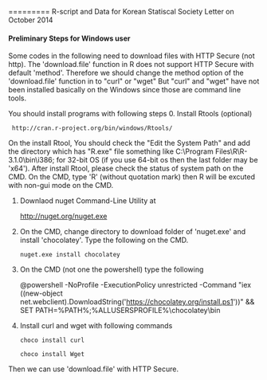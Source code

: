 =========
R-script and Data for Korean Statiscal Society Letter on October 2014


#### Preliminary Steps for Windows user
Some codes in the following need to download files with HTTP Secure (not http).
The 'download.file' function in R does not support HTTP Secure with default 'method'.
Therefore we should change the method option of the 'download.file' function in to "curl" or "wget"
But "curl" and "wget" have not been installed basically on the Windows since those are command line tools.


You should install programs with following steps 
 0. Install Rtools (optional)
 
     http://cran.r-project.org/bin/windows/Rtools/

   On the install Rtool, You should check the "Edit the System Path" and 
     add the directory which has "R.exe" file something like 
     C:\Program Files\R\R-3.1.0\bin\i386;
     for 32-bit OS (if you use 64-bit os then the last folder may be 'x64').
   After install Rtool, please check the status of system path on the CMD.
   On the CMD, type 'R' (without quotation mark) then R will be excuted
     with non-gui mode on the CMD.

 1. Downlaod  nuget Command-Line Utility at
 
   	http://nuget.org/nuget.exe

 2. On the CMD, change directory to download folder of 'nuget.exe' and install 'chocolatey'. 
   Type the following on the CMD.

		nuget.exe install chocolatey

 3. On the CMD (not one the powershell) type the following
 
 	@powershell -NoProfile -ExecutionPolicy unrestricted -Command "iex ((new-object net.webclient).DownloadString('https://chocolatey.org/install.ps1'))" && SET PATH=%PATH%;%ALLUSERSPROFILE%\chocolatey\bin


 4. Install curl and wget with following commands
 
		choco install curl

		choco install Wget

  Then we can use 'download.file' with HTTP Secure.
